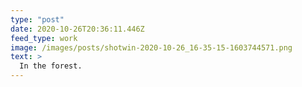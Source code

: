 ```yaml
---
type: "post"
date: 2020-10-26T20:36:11.446Z
feed_type: work
image: /images/posts/shotwin-2020-10-26_16-35-15-1603744571.png
text: >
  In the forest.
---
```

